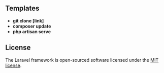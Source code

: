 ## Templates
* **git clone [link]**
* **composer update**
* **php artisan serve**
 
## License

The Laravel framework is open-sourced software licensed under the [MIT license](https://opensource.org/licenses/MIT).
